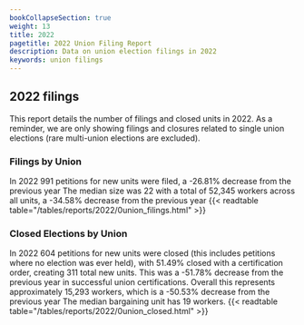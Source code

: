 ```yaml
---
bookCollapseSection: true
weight: 13
title: 2022
pagetitle: 2022 Union Filing Report
description: Data on union election filings in 2022
keywords: union filings
---
```


## 2022 filings

This report details the number of filings and closed units in 2022. As a reminder, we are only showing filings and closures related to single union elections (rare multi-union elections are excluded).

### Filings by Union
In 2022 991 petitions for new units were filed, a -26.81% decrease from the previous year The median size was 22 with a total of 52,345 workers across all units, a -34.58% decrease from the previous year
{{< readtable table="/tables/reports/2022/0union_filings.html" >}}

### Closed Elections by Union
In 2022 604 petitions for new units were closed (this includes petitions where no election was ever held), with 51.49% closed with a certification order, creating 311 total new units. This was a -51.78% decrease from the previous year in successful union certifications. Overall this represents approximately 15,293 workers, which is a -50.53% decrease from the previous year The median bargaining unit has 19 workers.
{{< readtable table="/tables/reports/2022/0union_closed.html" >}}
